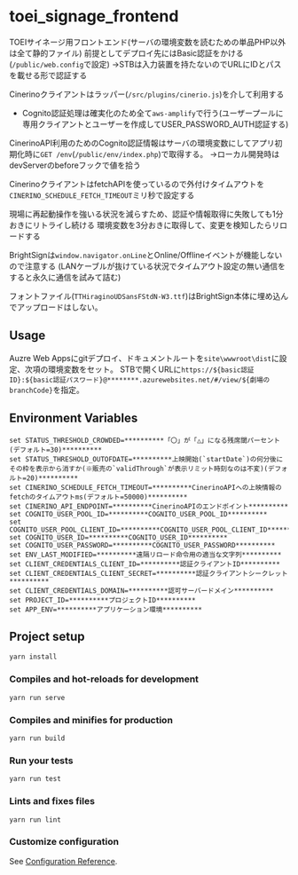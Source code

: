 # toei_signage_frontend
TOEIサイネージ用フロントエンド(サーバの環境変数を読むための単品PHP以外は全て静的ファイル)
前提としてデプロイ先にはBasic認証をかける(`/public/web.config`で設定)
→STBは入力装置を持たないのでURLにIDとパスを載せる形で認証する

Cinerinoクライアントはラッパー(`/src/plugins/cinerio.js`)を介して利用する
- Cognito認証処理は確実化のため全て`aws-amplify`で行う(ユーザープールに専用クライアントとユーザーを作成してUSER_PASSWORD_AUTH認証する)

CinerinoAPI利用のためのCognito認証情報はサーバの環境変数にしてアプリ初期化時に`GET /env`(`/public/env/index.php`)で取得する。
→ローカル開発時はdevServerのbeforeフックで値を拾う

CinerinoクライアントはfetchAPIを使っているので外付けタイムアウトを`CINERINO_SCHEDULE_FETCH_TIMEOUT`ミリ秒で設定する

現場に再起動操作を強いる状況を減らすため、認証や情報取得に失敗しても1分おきにリトライし続ける
環境変数を3分おきに取得して、変更を検知したらリロードする

BrightSignは`window.navigator.onLine`とOnline/Offlineイベントが機能しないので注意する
(LANケーブルが抜けている状況でタイムアウト設定の無い通信をすると永久に通信を試みて詰む)

フォントファイル(`TTHiraginoUDSansFStdN-W3.ttf`)はBrightSign本体に埋め込んでアップロードはしない。

## Usage
Auzre Web Appsにgitデプロイ、ドキュメントルートを`site\wwwroot\dist`に設定、次項の環境変数をセット。
STBで開くURLに`https://${basic認証ID}:${basic認証パスワード}@********.azurewebsites.net/#/view/${劇場のbranchCode}`を指定。

## Environment Variables
```
set STATUS_THRESHOLD_CROWDED=**********「〇」が「△」になる残席閾パーセント(デフォルト=30)**********
set STATUS_THRESHOLD_OUTOFDATE=**********上映開始(`startDate`)の何分後にその枠を表示から消すか(※販売の`validThrough`が表示リミット時刻なのは不変)(デフォルト=20)**********
set CINERINO_SCHEDULE_FETCH_TIMEOUT=**********CinerinoAPIへの上映情報のfetchのタイムアウトms(デフォルト=50000)**********
set CINERINO_API_ENDPOINT=**********CinerinoAPIのエンドポイント**********
set COGNITO_USER_POOL_ID=**********COGNITO_USER_POOL_ID**********
set COGNITO_USER_POOL_CLIENT_ID=**********COGNITO_USER_POOL_CLIENT_ID**********
set COGNITO_USER_ID=**********COGNITO_USER_ID**********
set COGNITO_USER_PASSWORD=**********COGNITO_USER_PASSWORD**********
set ENV_LAST_MODIFIED=**********遠隔リロード命令用の適当な文字列**********
set CLIENT_CREDENTIALS_CLIENT_ID=**********認証クライアントID**********
set CLIENT_CREDENTIALS_CLIENT_SECRET=**********認証クライアントシークレット**********
set CLIENT_CREDENTIALS_DOMAIN=**********認可サーバードメイン**********
set PROJECT_ID=**********プロジェクトID**********
set APP_ENV=**********アプリケーション環境**********
```

## Project setup
```
yarn install
```

### Compiles and hot-reloads for development
```
yarn run serve
```

### Compiles and minifies for production
```
yarn run build
```

### Run your tests
```
yarn run test
```

### Lints and fixes files
```
yarn run lint
```

### Customize configuration
See [Configuration Reference](https://cli.vuejs.org/config/).
